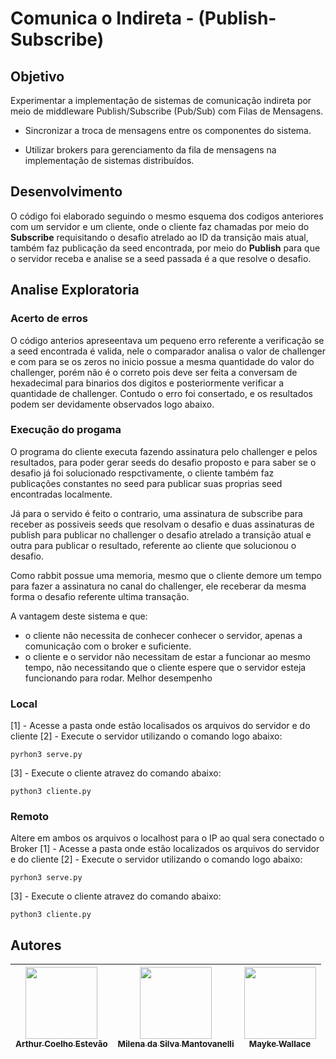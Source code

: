 # Comunica o Indireta - (Publish-Subscribe)
## Objetivo
Experimentar a implementação de sistemas de comunicação indireta por meio de middleware Publish/Subscribe (Pub/Sub) com Filas de Mensagens.

- Sincronizar a troca de mensagens entre os componentes do sistema.

- Utilizar brokers para gerenciamento da fila de mensagens na implementação de sistemas distribuídos.

## Desenvolvimento
O código foi elaborado seguindo o mesmo esquema dos codigos anteriores com um servidor e um cliente, onde o cliente faz chamadas por meio do **Subscribe** requisitando o desafio atrelado ao ID da transição mais atual, também faz publicação da seed encontrada, por meio do **Publish** para que o servidor receba e analise se a seed passada é a que resolve o desafio.

## Analise Exploratoria
### Acerto de erros
O código anterios apreseentava um pequeno erro referente a verificação se a seed encontrada é valida, nele o comparador analisa o valor de challenger e com para se os zeros no inicio possue a mesma quantidade do valor do challenger, porém não é o correto pois deve ser feita a conversam de hexadecimal para binarios dos digitos e posteriormente verificar a quantidade de challenger.
Contudo o erro foi consertado, e os resultados podem ser devidamente observados logo abaixo.
### Execução do progama
O programa do cliente executa fazendo assinatura pelo challenger e pelos resultados, para poder gerar seeds do desafio proposto e para saber se o desafio já foi solucionado respctivamente, o cliente também faz publicações constantes no seed para publicar suas proprias seed encontradas localmente.

Já para o servido é feito o contrario, uma assinatura de subscribe para receber as possiveis seeds que resolvam o desafio e duas assinaturas de publish para publicar no challenger o desafio atrelado a transição atual e outra para publicar o resultado, referente ao cliente que solucionou o desafio. 

Como rabbit possue uma memoria, mesmo que o cliente demore um tempo para fazer a assinatura no canal do challenger, ele receberar da mesma forma o desafio referente ultima transação.


A vantagem deste sistema e que:
- o cliente não necessita de conhecer conhecer o servidor, apenas a comunicação com o broker e suficiente.
- o cliente e o servidor não necessitam de estar a funcionar ao mesmo tempo, não necessitando que o cliente espere que o servidor esteja funcionando para rodar.
Melhor desempenho
### **Local**
 [1] - Acesse a pasta onde estão localisados os arquivos do servidor e do cliente
 [2] - Execute o servidor utilizando o comando logo abaixo:
```
pyrhon3 serve.py
```
 [3] - Execute o cliente atravez do comando abaixo:
```
python3 cliente.py
```
### **Remoto** 
Altere em ambos os arquivos o localhost para o IP ao qual sera conectado o Broker
 [1] - Acesse a pasta onde estão localizados os arquivos do servidor e do cliente
 [2] - Execute o servidor utilizando o comando logo abaixo:
```
pyrhon3 serve.py
```
 [3] - Execute o cliente atravez do comando abaixo:
```
python3 cliente.py
```
## Autores
| [<img src="https://avatars.githubusercontent.com/u/56831082?v=4" width=115><br><sub>Arthur Coelho Estevão</sub>](https://github.com/arthurcoelho442) |  [<img src="https://avatars.githubusercontent.com/u/56406192?v=4" width=115><br><sub>Milena da Silva Mantovanelli</sub>](https://github.com/Milena0899) |  [<img src="https://avatars.githubusercontent.com/u/53350761?v=4" width=115><br><sub>Mayke Wallace</sub>](https://github.com/Nitrox0Af) |
| :---: | :---: | :---: |
